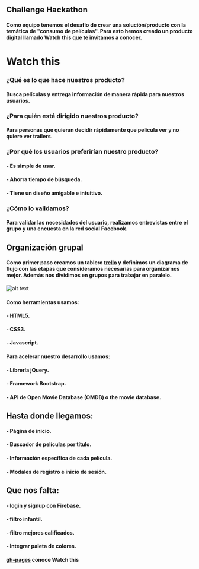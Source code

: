 ## Challenge Hackathon

####     Como equipo tenemos el desafío de crear una solución/producto con la temática de "consumo de películas". Para esto hemos creado un producto digital llamado **Watch this** que te invitamos a conocer.

# Watch this

### ¿Qué es lo que hace nuestros producto?
####  Busca películas y entrega información de manera rápida para nuestros usuarios. 

### ¿Para quién está dirigido nuestros producto?
####  Para personas que quieran decidir rápidamente que película ver y no quiere ver trailers.

### ¿Por qué los usuarios preferirían nuestro producto?
####  - Es simple de usar.
####  - Ahorra tiempo de búsqueda.
####  - Tiene un diseño amigable e intuitivo.

### ¿Cómo lo validamos?
####  Para validar las necesidades del usuario, realizamos entrevistas entre el grupo y una encuesta en la red social Facebook.


## Organización grupal
####  Como primer paso creamos un tablero [trello](https://trello.com/b/wW4UpUpp/planificaci%C3%B3n-hackathon) y definimos un diagrama de flujo con las etapas que consideramos necesarias para organizarnos mejor. Además nos dividimos en grupos para trabajar en paralelo.
![alt text](https://github.com/meliveloz/hackathon/blob/master/assets/img/trello.jpg)
#### Como herramientas usamos:
#### - HTML5.
#### - CSS3.
#### - Javascript.
#### Para acelerar nuestro desarrollo usamos:
#### - Librería jQuery.
#### - Framework Bootstrap.
#### - API de Open Movie Database (OMDB) o the movie database.



## Hasta donde llegamos:
#### - Página de inicio.
#### - Buscador de películas por título.
#### - Información específica de cada película.
#### - Modales de registro e inicio de sesión.


## Que nos falta:
#### - login y signup con Firebase.
#### - filtro infantil.
#### - filtro mejores calificados.
#### - Integrar paleta de colores.


#### [gh-pages](https://meliveloz.github.io/hackathon/index.html) conoce Watch this
